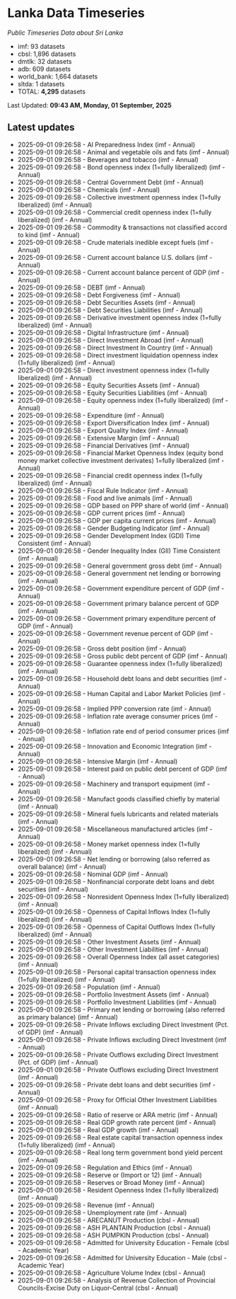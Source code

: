 # Lanka Data Timeseries
*Public Timeseries Data about Sri Lanka*

* imf: 93 datasets
* cbsl: 1,896 datasets
* dmtlk: 32 datasets
* adb: 609 datasets
* world_bank: 1,664 datasets
* sltda: 1 datasets
* TOTAL: **4,295** datasets

Last Updated: **09:43 AM, Monday, 01 September, 2025**

## Latest updates

* 2025-09-01 09:26:58 - AI Preparedness Index (imf - Annual)
* 2025-09-01 09:26:58 - Animal and vegetable oils and fats (imf - Annual)
* 2025-09-01 09:26:58 - Beverages and tobacco (imf - Annual)
* 2025-09-01 09:26:58 - Bond openness index (1=fully liberalized) (imf - Annual)
* 2025-09-01 09:26:58 - Central Government Debt (imf - Annual)
* 2025-09-01 09:26:58 - Chemicals (imf - Annual)
* 2025-09-01 09:26:58 - Collective investment openness index (1=fully liberalized) (imf - Annual)
* 2025-09-01 09:26:58 - Commercial credit openness index (1=fully liberalized) (imf - Annual)
* 2025-09-01 09:26:58 - Commodity & transactions not classified accord to kind (imf - Annual)
* 2025-09-01 09:26:58 - Crude materials inedible except fuels (imf - Annual)
* 2025-09-01 09:26:58 - Current account balance U.S. dollars (imf - Annual)
* 2025-09-01 09:26:58 - Current account balance percent of GDP (imf - Annual)
* 2025-09-01 09:26:58 - DEBT (imf - Annual)
* 2025-09-01 09:26:58 - Debt Forgiveness (imf - Annual)
* 2025-09-01 09:26:58 - Debt Securities Assets (imf - Annual)
* 2025-09-01 09:26:58 - Debt Securities Liabilities (imf - Annual)
* 2025-09-01 09:26:58 - Derivative investment openness index (1=fully liberalized) (imf - Annual)
* 2025-09-01 09:26:58 - Digital Infrastructure (imf - Annual)
* 2025-09-01 09:26:58 - Direct Investment Abroad (imf - Annual)
* 2025-09-01 09:26:58 - Direct Investment In Country (imf - Annual)
* 2025-09-01 09:26:58 - Direct investment liquidation openness index (1=fully liberalized) (imf - Annual)
* 2025-09-01 09:26:58 - Direct investment openness index (1=fully liberalized) (imf - Annual)
* 2025-09-01 09:26:58 - Equity Securities Assets (imf - Annual)
* 2025-09-01 09:26:58 - Equity Securities Liabilities (imf - Annual)
* 2025-09-01 09:26:58 - Equity openness index (1=fully liberalized) (imf - Annual)
* 2025-09-01 09:26:58 - Expenditure (imf - Annual)
* 2025-09-01 09:26:58 - Export Diversification Index (imf - Annual)
* 2025-09-01 09:26:58 - Export Quality Index (imf - Annual)
* 2025-09-01 09:26:58 - Extensive Margin (imf - Annual)
* 2025-09-01 09:26:58 - Financial Derivatives (imf - Annual)
* 2025-09-01 09:26:58 - Financial Market Openness Index (equity bond money market collective investment derivates) 1=fully liberalized (imf - Annual)
* 2025-09-01 09:26:58 - Financial credit openness index (1=fully liberalized) (imf - Annual)
* 2025-09-01 09:26:58 - Fiscal Rule Indicator (imf - Annual)
* 2025-09-01 09:26:58 - Food and live animals (imf - Annual)
* 2025-09-01 09:26:58 - GDP based on PPP share of world (imf - Annual)
* 2025-09-01 09:26:58 - GDP current prices (imf - Annual)
* 2025-09-01 09:26:58 - GDP per capita current prices (imf - Annual)
* 2025-09-01 09:26:58 - Gender Budgeting Indicator (imf - Annual)
* 2025-09-01 09:26:58 - Gender Development Index (GDI) Time Consistent (imf - Annual)
* 2025-09-01 09:26:58 - Gender Inequality Index (GII) Time Consistent (imf - Annual)
* 2025-09-01 09:26:58 - General government gross debt (imf - Annual)
* 2025-09-01 09:26:58 - General government net lending or borrowing (imf - Annual)
* 2025-09-01 09:26:58 - Government expenditure percent of GDP (imf - Annual)
* 2025-09-01 09:26:58 - Government primary balance percent of GDP (imf - Annual)
* 2025-09-01 09:26:58 - Government primary expenditure percent of GDP (imf - Annual)
* 2025-09-01 09:26:58 - Government revenue percent of GDP (imf - Annual)
* 2025-09-01 09:26:58 - Gross debt position (imf - Annual)
* 2025-09-01 09:26:58 - Gross public debt percent of GDP (imf - Annual)
* 2025-09-01 09:26:58 - Guarantee openness index (1=fully liberalized) (imf - Annual)
* 2025-09-01 09:26:58 - Household debt loans and debt securities (imf - Annual)
* 2025-09-01 09:26:58 - Human Capital and Labor Market Policies (imf - Annual)
* 2025-09-01 09:26:58 - Implied PPP conversion rate (imf - Annual)
* 2025-09-01 09:26:58 - Inflation rate average consumer prices (imf - Annual)
* 2025-09-01 09:26:58 - Inflation rate end of period consumer prices (imf - Annual)
* 2025-09-01 09:26:58 - Innovation and Economic Integration (imf - Annual)
* 2025-09-01 09:26:58 - Intensive Margin (imf - Annual)
* 2025-09-01 09:26:58 - Interest paid on public debt percent of GDP (imf - Annual)
* 2025-09-01 09:26:58 - Machinery and transport equipment (imf - Annual)
* 2025-09-01 09:26:58 - Manufact goods classified chiefly by material (imf - Annual)
* 2025-09-01 09:26:58 - Mineral fuels lubricants and related materials (imf - Annual)
* 2025-09-01 09:26:58 - Miscellaneous manufactured articles (imf - Annual)
* 2025-09-01 09:26:58 - Money market openness index (1=fully liberalized) (imf - Annual)
* 2025-09-01 09:26:58 - Net lending or borrowing (also referred as overall balance) (imf - Annual)
* 2025-09-01 09:26:58 - Nominal GDP (imf - Annual)
* 2025-09-01 09:26:58 - Nonfinancial corporate debt loans and debt securities (imf - Annual)
* 2025-09-01 09:26:58 - Nonresident Openness Index (1=fully liberalized) (imf - Annual)
* 2025-09-01 09:26:58 - Openness of Capital Inflows Index (1=fully liberalized) (imf - Annual)
* 2025-09-01 09:26:58 - Openness of Capital Outflows Index (1=fully liberalized) (imf - Annual)
* 2025-09-01 09:26:58 - Other Investment Assets (imf - Annual)
* 2025-09-01 09:26:58 - Other Investment Liabilities (imf - Annual)
* 2025-09-01 09:26:58 - Overall Openness Index (all asset categories) (imf - Annual)
* 2025-09-01 09:26:58 - Personal capital transaction openness index (1=fully liberalized) (imf - Annual)
* 2025-09-01 09:26:58 - Population (imf - Annual)
* 2025-09-01 09:26:58 - Portfolio Investment Assets (imf - Annual)
* 2025-09-01 09:26:58 - Portfolio Investment Liabilities (imf - Annual)
* 2025-09-01 09:26:58 - Primary net lending or borrowing (also referred as primary balance) (imf - Annual)
* 2025-09-01 09:26:58 - Private Inflows excluding Direct Investment (Pct. of GDP) (imf - Annual)
* 2025-09-01 09:26:58 - Private Inflows excluding Direct Investment (imf - Annual)
* 2025-09-01 09:26:58 - Private Outflows excluding Direct Investment (Pct. of GDP) (imf - Annual)
* 2025-09-01 09:26:58 - Private Outflows excluding Direct Investment (imf - Annual)
* 2025-09-01 09:26:58 - Private debt loans and debt securities (imf - Annual)
* 2025-09-01 09:26:58 - Proxy for Official Other Investment Liabilities (imf - Annual)
* 2025-09-01 09:26:58 - Ratio of reserve or ARA metric (imf - Annual)
* 2025-09-01 09:26:58 - Real GDP growth rate percent (imf - Annual)
* 2025-09-01 09:26:58 - Real GDP growth (imf - Annual)
* 2025-09-01 09:26:58 - Real estate capital transaction openness index (1=fully liberalized) (imf - Annual)
* 2025-09-01 09:26:58 - Real long term government bond yield percent (imf - Annual)
* 2025-09-01 09:26:58 - Regulation and Ethics (imf - Annual)
* 2025-09-01 09:26:58 - Reserve or (Import or 12) (imf - Annual)
* 2025-09-01 09:26:58 - Reserves or Broad Money (imf - Annual)
* 2025-09-01 09:26:58 - Resident Openness Index (1=fully liberalized) (imf - Annual)
* 2025-09-01 09:26:58 - Revenue (imf - Annual)
* 2025-09-01 09:26:58 - Unemployment rate (imf - Annual)
* 2025-09-01 09:26:58 - ARECANUT Production (cbsl - Annual)
* 2025-09-01 09:26:58 - ASH PLANTAIN Production (cbsl - Annual)
* 2025-09-01 09:26:58 - ASH PUMPKIN Production (cbsl - Annual)
* 2025-09-01 09:26:58 - Admitted for University Education - Female (cbsl - Academic Year)
* 2025-09-01 09:26:58 - Admitted for University Education - Male (cbsl - Academic Year)
* 2025-09-01 09:26:58 - Agriculture Volume Index (cbsl - Annual)
* 2025-09-01 09:26:58 - Analysis of Revenue Collection of Provincial Councils-Excise Duty on Liquor-Central (cbsl - Annual)